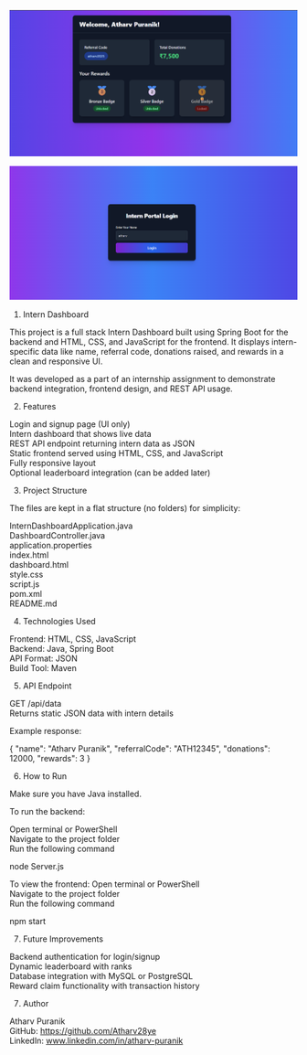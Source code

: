 

![Dashboard Preview](dashboard.png)

![login Preview](login.png)




1) Intern Dashboard

This project is a full stack Intern Dashboard built using Spring Boot for the backend and HTML, CSS, and JavaScript for the frontend. It displays intern-specific data like name, referral code, donations raised, and rewards in a clean and responsive UI. 

It was developed as a part of an internship assignment to demonstrate backend integration, frontend design, and REST API usage.

2) Features

Login and signup page (UI only)  
Intern dashboard that shows live data  
REST API endpoint returning intern data as JSON  
Static frontend served using HTML, CSS, and JavaScript  
Fully responsive layout  
Optional leaderboard integration (can be added later)

3) Project Structure

The files are kept in a flat structure (no folders) for simplicity:

InternDashboardApplication.java  
DashboardController.java  
application.properties  
index.html  
dashboard.html  
style.css  
script.js  
pom.xml  
README.md  

4) Technologies Used

Frontend: HTML, CSS, JavaScript  
Backend: Java, Spring Boot  
API Format: JSON  
Build Tool: Maven

5) API Endpoint

GET /api/data  
Returns static JSON data with intern details

Example response:

{
  "name": "Atharv Puranik",
  "referralCode": "ATH12345",
  "donations": 12000,
  "rewards": 3
}

6) How to Run

Make sure you have Java  installed.

To run the backend:

Open terminal or PowerShell  
Navigate to the project folder  
Run the following command

node Server.js

To view the frontend:
Open terminal or PowerShell  
Navigate to the project folder  
Run the following command

npm start

7) Future Improvements

Backend authentication for login/signup  
Dynamic leaderboard with ranks  
Database integration with MySQL or PostgreSQL  
Reward claim functionality with transaction history  




7) Author

Atharv Puranik  
GitHub: https://github.com/Atharv28ye  
LinkedIn: www.linkedin.com/in/atharv-puranik


